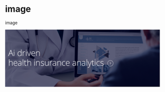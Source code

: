 # image
image


![](https://raw.githubusercontent.com/Insightzen/image/master/%E5%BE%AE%E4%BF%A1%E6%88%AA%E5%9B%BE_20180905153959.png)
